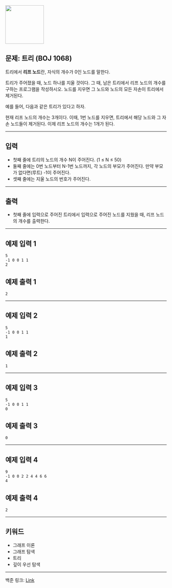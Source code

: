 <img src="https://r2cdn.perplexity.ai/pplx-full-logo-primary-dark%402x.png" class="logo" width="120"/>

## 문제: 트리 (BOJ 1068)

트리에서 **리프 노드**란, 자식의 개수가 0인 노드를 말한다.

트리가 주어졌을 때, 노드 하나를 지울 것이다. 그 때, 남은 트리에서 리프 노드의 개수를 구하는 프로그램을 작성하시오.
노드를 지우면 그 노드와 노드의 모든 자손이 트리에서 제거된다.

예를 들어, 다음과 같은 트리가 있다고 하자.

현재 리프 노드의 개수는 3개이다.
이때, 1번 노드를 지우면, 트리에서 해당 노드와 그 자손 노드들이 제거된다.
이제 리프 노드의 개수는 1개가 된다.

---

## 입력

- 첫째 줄에 트리의 노드의 개수 N이 주어진다. (1 ≤ N ≤ 50)
- 둘째 줄에는 0번 노드부터 N-1번 노드까지, 각 노드의 부모가 주어진다.
  만약 부모가 없다면(루트) -1이 주어진다.
- 셋째 줄에는 지울 노드의 번호가 주어진다.

---

## 출력

- 첫째 줄에 입력으로 주어진 트리에서 입력으로 주어진 노드를 지웠을 때, 리프 노드의 개수를 출력한다.

---

## 예제 입력 1

```
5
-1 0 0 1 1
2
```


## 예제 출력 1

```
2
```


---

## 예제 입력 2

```
5
-1 0 0 1 1
1
```


## 예제 출력 2

```
1
```


---

## 예제 입력 3

```
5
-1 0 0 1 1
0
```


## 예제 출력 3

```
0
```


---

## 예제 입력 4

```
9
-1 0 0 2 2 4 4 6 6
4
```


## 예제 출력 4

```
2
```
---


## 키워드
- 그래프 이론
- 그래프 탐색
- 트리
- 깊이 우선 탐색
---

백준 링크: [Link]

[Link]: https://www.acmicpc.net/problem/1068

